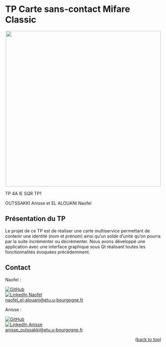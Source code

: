 <a name="readme-top"></a>

# TP Carte sans-contact Mifare Classic
<p align="center">
  <img src="https://user-images.githubusercontent.com/93181410/166483696-8a4daae2-d6e3-4a61-b425-f5118cc6e085.png" width="500"/>
</p>

TP 4A IE SQR TP1

OUTSSAKKI Anisse et EL ALOUANI Naofel

## Présentation du TP

Le projet de ce TP est de réaliser une carte multiservice permettant de contenir une identité (nom et prénom) ainsi qu’un solde d’unité qu’on pourra par la suite incrémenter ou décrémenter.
Nous avons développé une application avec une interface graphique sous Qt réalisant toutes les fonctionnalités évoquées précédemment.

## Contact

Naofel : 

[![GitHub][github-shield1]][github-url]     
[![LinkedIn Naofel][linkedin-shield]][linkedin-url]    
naofel_el-alouani@etu.u-bourgogne.fr


Anisse : 

[![GitHub][github-shield2]][github-url1]   
[![LinkedIn Anisse][linkedin-shield]][linkedin-url2]  
anisse_outssakki@etu.u-bourgogne.fr


<p align="right">(<a href="#readme-top">back to top</a>)</p>


[linkedin-shield]: https://img.shields.io/badge/-LinkedIn-black.svg?style=for-the-badge&logo=linkedin&colorB=555
[linkedin-url]: https://www.linkedin.com/in/naofel-el-alouani-83a947197/
[linkedin-url2]: https://www.linkedin.com/in/anisse-outssakki-101926199/
[github-shield1]: https://img.shields.io/github/followers/AnisseO?style=social
[github-shield2]: https://img.shields.io/github/followers/Naofel-eal?style=social
[github-url]: https://github.com/Naofel-eal
[github-url1]: https://github.com/AnisseO
